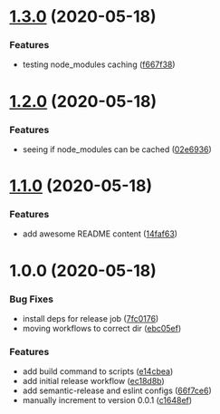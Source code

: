 # [1.3.0](https://github.com/jbeveland27/actions-tester/compare/v1.2.0...v1.3.0) (2020-05-18)


### Features

* testing node_modules caching ([f667f38](https://github.com/jbeveland27/actions-tester/commit/f667f388dd02402b8c0464f45fcc6ef6636e118e))

# [1.2.0](https://github.com/jbeveland27/actions-tester/compare/v1.1.0...v1.2.0) (2020-05-18)


### Features

* seeing if node_modules can be cached ([02e6936](https://github.com/jbeveland27/actions-tester/commit/02e6936115ca1baa808bd1afca8096bd2d680597))

# [1.1.0](https://github.com/jbeveland27/actions-tester/compare/v1.0.0...v1.1.0) (2020-05-18)


### Features

* add awesome README content ([14faf63](https://github.com/jbeveland27/actions-tester/commit/14faf63f540634caa9914795c9326e7c304f2514))

# 1.0.0 (2020-05-18)


### Bug Fixes

* install deps for release job ([7fc0176](https://github.com/jbeveland27/actions-tester/commit/7fc017670259fe8775bbe738a701fbde15c38603))
* moving workflows to correct dir ([ebc05ef](https://github.com/jbeveland27/actions-tester/commit/ebc05efa7d3f9866a223cba69e5e3ca4b657af3c))


### Features

* add build command to scripts ([e14cbea](https://github.com/jbeveland27/actions-tester/commit/e14cbea9f4c181427701cff61b5c0c6893189578))
* add initial release workflow ([ec18d8b](https://github.com/jbeveland27/actions-tester/commit/ec18d8bcecdee773ec1c639acabeb64f71bdb5e2))
* add semantic-release and eslint configs ([66f7ce6](https://github.com/jbeveland27/actions-tester/commit/66f7ce61b0477c985f3be3e87bd8d73928ed4b66))
* manually increment to version 0.0.1 ([c1648ef](https://github.com/jbeveland27/actions-tester/commit/c1648ef9e6a23944e9e590b511502e7e7f1e9360))
